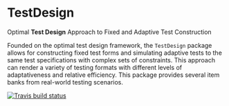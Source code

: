 # TestDesign
Optimal **Test Design** Approach to Fixed and Adaptive Test Construction


 Founded on the optimal test design framework, the `TestDesign` package allows for constructing fixed test forms and simulating adaptive tests to the same test specifications with complex sets of constraints. This approach can render a variety of testing formats with different levels of adaptativeness and relative efficiency. This package provides several item banks from real-world testing scenarios.
 
<!-- badges: start -->
[![Travis build status](https://travis-ci.org/choi-phd/Shadow.svg?branch=master)](https://travis-ci.org/choi-phd/Shadow)
<!-- badges: end -->

